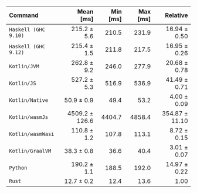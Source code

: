 | Command | Mean [ms] | Min [ms] | Max [ms] | Relative |
|:---|---:|---:|---:|---:|
| `Haskell (GHC 9.10)` | 215.2 ± 5.6 | 210.5 | 231.9 | 16.94 ± 0.50 |
| `Haskell (GHC 9.12)` | 215.4 ± 1.5 | 211.8 | 217.5 | 16.95 ± 0.26 |
| `Kotlin/JVM` | 262.8 ± 9.2 | 246.0 | 277.9 | 20.68 ± 0.78 |
| `Kotlin/JS` | 527.2 ± 5.3 | 516.9 | 536.9 | 41.49 ± 0.71 |
| `Kotlin/Native` | 50.9 ± 0.9 | 49.4 | 53.2 | 4.00 ± 0.09 |
| `Kotlin/wasmJs` | 4509.2 ± 126.6 | 4404.7 | 4858.4 | 354.87 ± 11.10 |
| `Kotlin/wasmWasi` | 110.8 ± 1.2 | 107.8 | 113.1 | 8.72 ± 0.15 |
| `Kotlin/GraalVM` | 38.3 ± 0.8 | 36.6 | 40.4 | 3.01 ± 0.07 |
| `Python` | 190.2 ± 1.1 | 188.5 | 192.0 | 14.97 ± 0.22 |
| `Rust` | 12.7 ± 0.2 | 12.4 | 13.6 | 1.00 |
